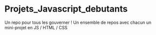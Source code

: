 # Projets_Javascript_debutants
Un repo pour tous les gouverner ! Un ensemble de repos avec chacun un mini-projet en JS / HTML / CSS 
